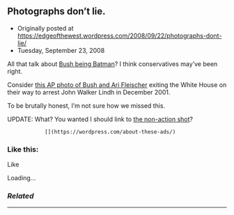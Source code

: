 ## Photographs don’t lie.

 * Originally posted at https://edgeofthewest.wordpress.com/2008/09/22/photographs-dont-lie/
 * Tuesday, September 23, 2008

All that talk about [Bush being Batman](https://edgeofthewest.wordpress.com/2008/07/27/teddy-in-tights/)?  I think conservatives may’ve been right.

Consider [this AP photo of Bush and Ari Fleischer](http://acephalous.typepad.com/acephalous/2008/09/more-false-adve.html#more) exiting the White House on their way to arrest John Walker Lindh in December 2001.

To be brutally honest, I’m not sure how we missed this.

UPDATE:  What?  You wanted I should link to [the non-action shot](http://acephalous.typepad.com/photos/uncategorized/2008/09/22/batmanserial2.jpg)?

		

			

				[](https://wordpress.com/about-these-ads/)
				

					
				

			

		

### Like this:

Like

 
Loading...

[]()

### _Related_

	

* * *